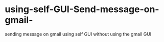 # using-self-GUI-Send-message-on-gmail-
sending message on gmail using self GUI without using the gmail GUI
